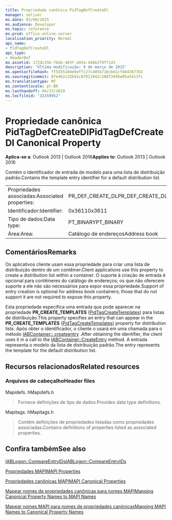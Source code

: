 ```yaml
---
title: Propriedade canônica PidTagDefCreateDl
manager: soliver
ms.date: 03/09/2015
ms.audience: Developer
ms.topic: reference
ms.prod: office-online-server
localization_priority: Normal
api_name:
- PidTagDefCreateDl
api_type:
- HeaderDef
ms.assetid: 172dc15b-7bda-403f-a93a-446b2f9ff1d3
description: 'Última modificação: 9 de março de 2015'
ms.openlocfilehash: ff5d35104e9effc27c405b716cb61cf4643677b3
ms.sourcegitcommit: 8fe462c32b91c87911942c188f3445e85a54137c
ms.translationtype: MT
ms.contentlocale: pt-BR
ms.lasthandoff: 04/23/2019
ms.locfileid: "32359952"
---
```

# <a name="pidtagdefcreatedl-canonical-property"></a><span data-ttu-id="99dea-103">Propriedade canônica PidTagDefCreateDl</span><span class="sxs-lookup"><span data-stu-id="99dea-103">PidTagDefCreateDl Canonical Property</span></span>

  
  
<span data-ttu-id="99dea-104">**Aplica-se a**: Outlook 2013 | Outlook 2016</span><span class="sxs-lookup"><span data-stu-id="99dea-104">**Applies to**: Outlook 2013 | Outlook 2016</span></span> 
  
<span data-ttu-id="99dea-105">Contém o identificador de entrada de modelo para uma lista de distribuição padrão.</span><span class="sxs-lookup"><span data-stu-id="99dea-105">Contains the template entry identifier for a default distribution list.</span></span> 
  
|||
|:-----|:-----|
|<span data-ttu-id="99dea-106">Propriedades associadas:</span><span class="sxs-lookup"><span data-stu-id="99dea-106">Associated properties:</span></span>  <br/> |<span data-ttu-id="99dea-107">PR_DEF_CREATE_DL</span><span class="sxs-lookup"><span data-stu-id="99dea-107">PR_DEF_CREATE_DL</span></span>  <br/> |
|<span data-ttu-id="99dea-108">Identificador:</span><span class="sxs-lookup"><span data-stu-id="99dea-108">Identifier:</span></span>  <br/> |<span data-ttu-id="99dea-109">0x3611</span><span class="sxs-lookup"><span data-stu-id="99dea-109">0x3611</span></span>  <br/> |
|<span data-ttu-id="99dea-110">Tipo de dados:</span><span class="sxs-lookup"><span data-stu-id="99dea-110">Data type:</span></span>  <br/> |<span data-ttu-id="99dea-111">PT_BINARY</span><span class="sxs-lookup"><span data-stu-id="99dea-111">PT_BINARY</span></span>  <br/> |
|<span data-ttu-id="99dea-112">Área:</span><span class="sxs-lookup"><span data-stu-id="99dea-112">Area:</span></span>  <br/> |<span data-ttu-id="99dea-113">Catálogo de endereços</span><span class="sxs-lookup"><span data-stu-id="99dea-113">Address book</span></span>  <br/> |
   
## <a name="remarks"></a><span data-ttu-id="99dea-114">Comentários</span><span class="sxs-lookup"><span data-stu-id="99dea-114">Remarks</span></span>

<span data-ttu-id="99dea-115">Os aplicativos cliente usam essa propriedade para criar uma lista de distribuição dentro de um contêiner.</span><span class="sxs-lookup"><span data-stu-id="99dea-115">Client applications use this property to create a distribution list within a container.</span></span> <span data-ttu-id="99dea-116">O suporte à criação de entrada é opcional para contêineres do catálogo de endereços; os que não oferecem suporte a ele não são necessários para expor essa propriedade.</span><span class="sxs-lookup"><span data-stu-id="99dea-116">Support of entry creation is optional for address book containers; those that do not support it are not required to expose this property.</span></span> 
  
<span data-ttu-id="99dea-117">Esta propriedade especifica uma entrada que pode aparecer na propriedade **PR_CREATE_TEMPLATES** ([PidTagCreateTemplates](pidtagcreatetemplates-canonical-property.md)) para listas de distribuição.</span><span class="sxs-lookup"><span data-stu-id="99dea-117">This property specifies an entry that can appear in the **PR_CREATE_TEMPLATES** ([PidTagCreateTemplates](pidtagcreatetemplates-canonical-property.md)) property for distribution lists.</span></span> <span data-ttu-id="99dea-118">Após obter o identificador, o cliente o usará em uma chamada para o método [IABContainer:: createentry](iabcontainer-createentry.md) .</span><span class="sxs-lookup"><span data-stu-id="99dea-118">After obtaining the identifier, the client uses it in a call to the [IABContainer::CreateEntry](iabcontainer-createentry.md) method.</span></span> <span data-ttu-id="99dea-119">A entrada representa o modelo da lista de distribuição padrão.</span><span class="sxs-lookup"><span data-stu-id="99dea-119">The entry represents the template for the default distribution list.</span></span> 
  
## <a name="related-resources"></a><span data-ttu-id="99dea-120">Recursos relacionados</span><span class="sxs-lookup"><span data-stu-id="99dea-120">Related resources</span></span>

### <a name="header-files"></a><span data-ttu-id="99dea-121">Arquivos de cabeçalho</span><span class="sxs-lookup"><span data-stu-id="99dea-121">Header files</span></span>

<span data-ttu-id="99dea-122">Mapidefs. h</span><span class="sxs-lookup"><span data-stu-id="99dea-122">Mapidefs.h</span></span>
  
> <span data-ttu-id="99dea-123">Fornece definições de tipo de dados.</span><span class="sxs-lookup"><span data-stu-id="99dea-123">Provides data type definitions.</span></span>
    
<span data-ttu-id="99dea-124">Mapitags. h</span><span class="sxs-lookup"><span data-stu-id="99dea-124">Mapitags.h</span></span>
  
> <span data-ttu-id="99dea-125">Contém definições de propriedades listadas como propriedades associadas.</span><span class="sxs-lookup"><span data-stu-id="99dea-125">Contains definitions of properties listed as associated properties.</span></span>
    
## <a name="see-also"></a><span data-ttu-id="99dea-126">Confira também</span><span class="sxs-lookup"><span data-stu-id="99dea-126">See also</span></span>



[<span data-ttu-id="99dea-127">IABLogon::CompareEntryIDs</span><span class="sxs-lookup"><span data-stu-id="99dea-127">IABLogon::CompareEntryIDs</span></span>](iablogon-compareentryids.md)


[<span data-ttu-id="99dea-128">Propriedades MAPI</span><span class="sxs-lookup"><span data-stu-id="99dea-128">MAPI Properties</span></span>](mapi-properties.md)
  
[<span data-ttu-id="99dea-129">Propriedades canônicas MAPI</span><span class="sxs-lookup"><span data-stu-id="99dea-129">MAPI Canonical Properties</span></span>](mapi-canonical-properties.md)
  
[<span data-ttu-id="99dea-130">Mapear nomes de propriedades canônicas para nomes MAPI</span><span class="sxs-lookup"><span data-stu-id="99dea-130">Mapping Canonical Property Names to MAPI Names</span></span>](mapping-canonical-property-names-to-mapi-names.md)
  
[<span data-ttu-id="99dea-131">Mapear nomes MAPI para nomes de propriedades canônicas</span><span class="sxs-lookup"><span data-stu-id="99dea-131">Mapping MAPI Names to Canonical Property Names</span></span>](mapping-mapi-names-to-canonical-property-names.md)

